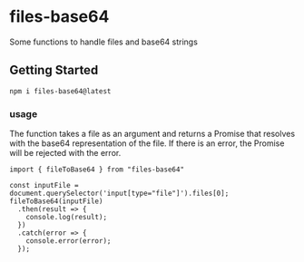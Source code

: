 ﻿# files-base64
 Some functions to handle files and base64 strings
 
 ## Getting Started

```
npm i files-base64@latest
```
### usage
The function takes a file as an argument and returns a Promise that resolves with the base64 representation of the file. If there is an error, the Promise will be rejected with the error.
```
import { fileToBase64 } from "files-base64"

const inputFile = document.querySelector('input[type="file"]').files[0];
fileToBase64(inputFile)
  .then(result => {
    console.log(result);
  })
  .catch(error => {
    console.error(error);
  });
````
